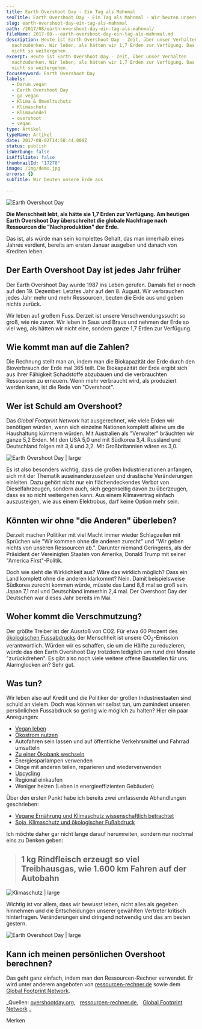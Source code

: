 ```yaml
---
title: Earth Overshoot Day - Ein Tag als Mahnmal
seoTitle: Earth Overshoot Day - Ein Tag als Mahnmal - Wir beuten unsere Erde aus
slug: earth-overshoot-day-ein-tag-als-mahnmal
path: /2017/08/earth-overshoot-day-ein-tag-als-mahnmal/
fileName: 2017-08---earth-overshoot-day-ein-tag-als-mahnmal.md
description: Heute ist Earth Overshoot Day - Zeit, über unser Verhalten
  nachzudenken. Wir leben, als hätten wir 1,7 Erden zur Verfügung. Das kann
  nicht so weitergehen.
excerpt: Heute ist Earth Overshoot Day - Zeit, über unser Verhalten
  nachzudenken. Wir leben, als hätten wir 1,7 Erden zur Verfügung. Das kann
  nicht so weitergehen.
focusKeyword: Earth Overshoot Day
labels:
  - Darum vegan
  - Earth Overshoot Day
  - go vegan
  - Klima & Umweltschutz
  - Klimaschutz
  - Klimawandel
  - overshoot
  - vegan
type: Artikel
typeName: Artikel
date: 2017-08-02T14:50:44.000Z
status: publish
isWerbung: false
isAffiliate: false
thumbnailId: "17278"
image: /img/demo.jpg
errors: {}
subTitle: Wir beuten unsere Erde aus
  
---
```


![Earth Overshoot Day](http://cardamonchai.com/wp-content/uploads/2017/08/EOD_GRADIENT_LOGO-640x136.png)

**Die Menschheit lebt, als hätte sie 1,7 Erden zur Verfügung. Am heutigen Earth
Overshoot Day überschreitet die globale Nachfrage nach Ressourcen die
"Nachproduktion" der Erde.**

Das ist, als würde man sein komplettes Gehalt, das man innerhalb eines Jahres
verdient, bereits am ersten Januar ausgeben und danach von Krediten leben.

## Der Earth Overshoot Day ist jedes Jahr früher

Der Earth Overshoot Day wurde 1987 ins Leben gerufen. Damals fiel er noch auf
den 19. Dezember. Letztes Jahr auf den 8. August. Wir verbrauchen jedes Jahr
mehr und mehr Ressourcen, beuten die Erde aus und geben nichts zurück.

Wir leben auf großem Fuss. Derzeit ist unsere Verschwendungssucht so groß, wie
nie zuvor. Wir leben in Saus und Braus und nehmen der Erde so viel weg, als
hätten wir nicht eine, sondern ganze 1,7 Erden zur Verfügung.

## Wie kommt man auf die Zahlen?

Die Rechnung stellt man an, indem man die Biokapazität der Erde durch den
Bioverbrauch der Erde mal 365 teilt. Die Biokapazität der Erde ergibt sich aus
ihrer Fähigkeit Schadstoffe abzubauen und die verbrauchten Ressourcen zu
erneuern. Wenn mehr verbraucht wird, als produziert werden kann, ist die Rede
von "Overshoot".

## Wer ist Schuld am Overshoot?

Das _Global Footprint Network_ hat ausgerechnet, wie viele Erden wir benötigen
würden, wenn sich einzelne Nationen komplett alleine um die Haushaltung kümmern
würden. Mit Australien als "Verwalter" bräuchten wir ganze 5,2 Erden. Mit den
USA 5,0 und mit Südkorea 3,4. Russland und Deutschland folgen mit 3,4 und 3,2.
Mit Großbritannien wären es 3,0.

![Earth Overshoot Day | large](http://cardamonchai.com/wp-content/uploads/2017/08/How_many_earths_2017_german-800x1313.jpg)

Es ist also besonders wichtig, dass die großen Industrienationen anfangen, sich
mit der Thematik auseinanderzusetzen und drastische Veränderungen einleiten.
Dazu gehört nicht nur ein flächendeckendes Verbot von Dieselfahrzeugen, sondern
auch, sich gegenseitig davon zu überzeugen, dass es so nicht weitergehen kann.
Aus einem Klimavertrag einfach auszusteigen, wie aus einem Elektrobus, darf
keine Option mehr sein.

## Könnten wir ohne "die Anderen" überleben?

Derzeit machen Politiker mit viel Macht immer wieder Schlagzeilen mit Sprüchen
wie "Wir kommen ohne die anderen zurecht" und "Wir geben nichts von unseren
Ressourcen ab.". Darunter niemand Geringeres, als der Präsident der Vereinigten
Staaten von Amerika, Donald Trump mit seiner "America First"-Politik.

Doch wie sieht die Wirklichkeit aus? Wäre das wirklich möglich? Dass ein Land
komplett ohne die anderen klarkommt? Nein. Damit beispielsweise Südkorea zurecht
kommen würde, müsste das Land 8,8 mal so groß sein. Japan 7,1 mal und
Deutschland immerhin 2,4 mal. Der Overshoot Day der Deutschen war dieses Jahr
bereits im Mai.

## Woher kommt die Verschmutzung?

Der größte Treiber ist der Ausstoß von CO2. Für etwa 60 Prozent des
[ökologischen Fussabdrucks](/2014/07/soja-klimaschutz-oekologischer-fussabdruck/)
der Menschheit ist unsere CO<sub>2</sub>-Emission verantwortlich. Würden wir es
schaffen, sie um die Hälfte zu reduzieren, würde das den Earth Overshoot Day
trotzdem lediglich um rund drei Monate "zurückdrehen". Es gibt also noch viele
weitere offene Baustellen für uns. Alarmglocken an? Sehr gut.

## Was tun?

Wir leben also auf Kredit und die Politiker der großen Industriestaaten sind
schuld an vielem. Doch was können wir selbst tun, um zumindest unseren
persönlichen Fussabdruck so gering wie möglich zu halten? Hier ein paar
Anregungen:

- [Vegan leben](/2017/02/klimaschutz-und-vegane-ernaehrung/)
- [Ökostrom nutzen](/2011/04/stromanbieter-wechseln/)
- Autofahren sein lassen und auf öffentliche Verkehrsmittel und Fahrrad
  umsatteln
- [Zu einer Ökobank wechseln](/2017/04/alternative-banken-urgewald-informiert/)
- Energiesparlampen verwenden
- Dinge mit anderen teilen, reparieren und wiederverwenden
- [Upcycling](/category/basteleien/diy/)
- Regional einkaufen
- Weniger heizen (Leben in energieeffizienten Gebäuden)

Über den ersten Punkt habe ich bereits zwei umfassende Abhandlungen geschrieben:

- [Vegane Ernährung und Klimaschutz wissenschaftlich betrachtet](/2017/02/klimaschutz-und-vegane-ernaehrung/)
- [Soja, Klimaschutz und ökologischer Fußabdruck](/2014/07/soja-klimaschutz-oekologischer-fussabdruck/)

Ich möchte daher gar nicht lange darauf herumreiten, sondern nur nochmal eins zu
Denken geben:

> ## 1 kg Rindfleisch erzeugt so viel Treibhausgas, wie 1.600 km Fahren auf der Autobahn

![Klimaschutz | large](http://cardamonchai.com/wp-content/uploads/2017/02/schaubild-1-800x454-800x454.jpg)

Wichtig ist vor allem, dass wir bewusst leben, nicht alles als gegeben hinnehmen
und die Entscheidungen unserer gewählten Vertreter kritisch hinterfragen.
Veränderungen sind dringend notwendig und das am besten gestern.

![Earth Overshoot Day | large](http://cardamonchai.com/wp-content/uploads/2017/08/Food-Infographic-EN-medium-800x2021.jpg)

## Kann ich meinen persönlichen Overshoot berechnen?

Das geht ganz einfach, indem man den Ressourcen-Rechner verwendet. Er wird unter
anderem angeboten von [ressourcen-rechner.de](http://ressourcen-rechner.de/)
sowie dem [Global Footprint Network](http://www.footprintcalculator.org/#!/).

_Quellen:
[overshootday.org](http://www.overshootday.org/newsroom/infographics/),  
[ressourcen-rechner.de](http://ressourcen-rechner.de/),  
[Global Footprint Network](http://www.footprintcalculator.org/#!/) _

Merken

  